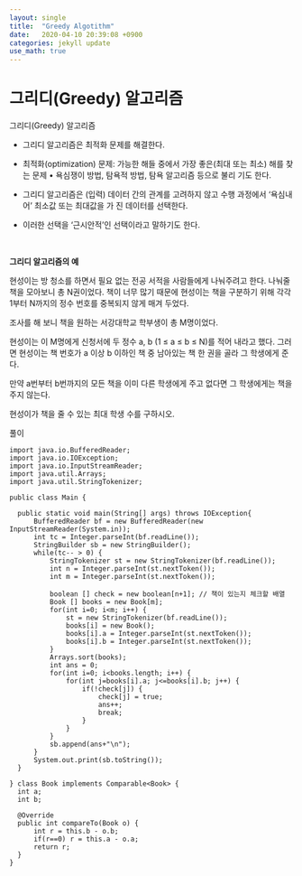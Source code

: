 ```yaml
---
layout: single
title:  "Greedy Algotithm"
date:   2020-04-10 20:39:08 +0900
categories: jekyll update
use_math: true
---
```


<h1>그리디(Greedy) 알고리즘</h1>

그리디(Greedy) 알고리즘

- 그리디 알고리즘은 최적화 문제를 해결한다. 

- 최적화(optimization) 문제: 가능한 해들 중에서 가장 좋은(최대 또는 최소) 해를 찾는 문제 • 욕심쟁이 방법, 탐욕적 방법, 탐욕 알고리즘 등으로 불리 기도 한다. 

- 그리디 알고리즘은 (입력) 데이터 간의 관계를 고려하지 않고 수행 과정에서 ‘욕심내어’ 최소값 또는 최대값을 가 진 데이터를 선택한다. 

-  이러한 선택을 ‘근시안적’인 선택이라고 말하기도 한다. 

  ​		

  **그리디 알고리즘의 예**

  

  현성이는 방 청소를 하면서 필요 없는 전공 서적을 사람들에게 나눠주려고 한다. 나눠줄 책을 모아보니 총 N권이었다. 책이 너무 많기 때문에 현성이는 책을 구분하기 위해 각각 1부터 N까지의 정수 번호를 중복되지 않게 매겨 두었다.

  조사를 해 보니 책을 원하는 서강대학교 학부생이 총 M명이었다.

  현성이는 이 M명에게 신청서에 두 정수 a, b (1 ≤ a ≤ b ≤ N)를 적어 내라고 했다. 그러면 현성이는 책 번호가 a 이상 b 이하인 책 중 남아있는 책 한 권을 골라 그 학생에게 준다. 

  만약 a번부터 b번까지의 모든 책을 이미 다른 학생에게 주고 없다면 그 학생에게는 책을 주지 않는다.

  현성이가 책을 줄 수 있는 최대 학생 수를 구하시오.

  

  풀이

  ```
  import java.io.BufferedReader;
  import java.io.IOException;
  import java.io.InputStreamReader;
  import java.util.Arrays;
  import java.util.StringTokenizer;
  
  public class Main {
  
  	public static void main(String[] args) throws IOException{
  		BufferedReader bf = new BufferedReader(new InputStreamReader(System.in));
  		int tc = Integer.parseInt(bf.readLine());
  		StringBuilder sb = new StringBuilder();
  		while(tc-- > 0) {
  			StringTokenizer st = new StringTokenizer(bf.readLine());
  			int n = Integer.parseInt(st.nextToken());
  			int m = Integer.parseInt(st.nextToken());
  			
  			boolean [] check = new boolean[n+1]; // 책이 있는지 체크할 배열
  			Book [] books = new Book[m];
  			for(int i=0; i<m; i++) {
  				st = new StringTokenizer(bf.readLine());
  				books[i] = new Book();
  				books[i].a = Integer.parseInt(st.nextToken());
  				books[i].b = Integer.parseInt(st.nextToken());
  			}
  			Arrays.sort(books);
  			int ans = 0;
  			for(int i=0; i<books.length; i++) {
  				for(int j=books[i].a; j<=books[i].b; j++) {
  					if(!check[j]) {
  						check[j] = true;
  						ans++;
  						break;
  					}
  				}
  			}
  			sb.append(ans+"\n");
  		}
  		System.out.print(sb.toString());
  	}
  
  } class Book implements Comparable<Book> {
  	int a;
  	int b;
  	
  	@Override
  	public int compareTo(Book o) {
  		int r = this.b - o.b;
  		if(r==0) r = this.a - o.a;
  		return r;
  	}
  }
  ```

  

  

  